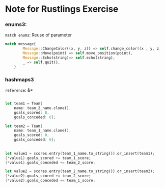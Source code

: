 # Note for Rustlings Exercise

### enums3:

`match enums`: Reuse of parameter

```rust
match message{
        Message::ChangeColor((x, y, z)) => self.change_color((x , y, z)),
        Message::Move(point) => self.move_position(point),
        Message::Echo(string)=> self.echo(string),
        _ => self.quit(),
    }
```

### hashmaps3

`reference`: &*

```rust

let team1 = Team{
    name: team_2_name.clone(),
    goals_scored: 0, 
    goals_conceded: 0};

let team2 = Team{
    name: team_1_name.clone(), 
    goals_scored: 0, 
    goals_conceded: 0};
  
  
let value1 = scores.entry(team_1_name.to_string()).or_insert(team1);
(*value1).goals_scored += team_1_score;
(*value1).goals_conceded += team_2_score;

let value2 = scores.entry(team_2_name.to_string()).or_insert(team2);
(*value2).goals_scored += team_2_score;
(*value2).goals_conceded += team_1_score;
```




